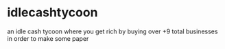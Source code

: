 # idlecashtycoon
an idle cash tycoon where you get rich by buying over +9 total businesses in order to make some paper
